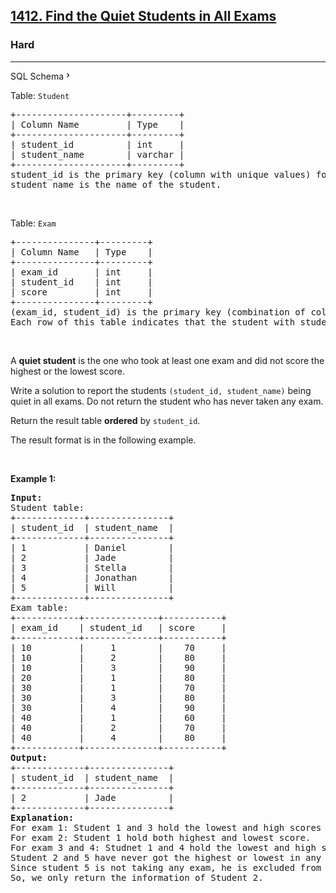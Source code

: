 <h2><a href="https://leetcode.com/problems/find-the-quiet-students-in-all-exams/">1412. Find the Quiet Students in All Exams</a></h2><h3>Hard</h3><hr><div class="sql-schema-wrapper__3VBi"><a class="sql-schema-link__3cEg">SQL Schema<svg viewBox="0 0 24 24" width="1em" height="1em" class="icon__1Md2"><path fill-rule="evenodd" d="M10 6L8.59 7.41 13.17 12l-4.58 4.59L10 18l6-6z"></path></svg></a></div><div><p>Table: <code>Student</code></p>

<pre>+---------------------+---------+
| Column Name         | Type    |
+---------------------+---------+
| student_id          | int     |
| student_name        | varchar |
+---------------------+---------+
student_id is the primary key (column with unique values) for this table.
student_name is the name of the student.</pre>

<p>&nbsp;</p>

<p>Table: <code>Exam</code></p>

<pre>+---------------+---------+
| Column Name   | Type    |
+---------------+---------+
| exam_id       | int     |
| student_id    | int     |
| score         | int     |
+---------------+---------+
(exam_id, student_id) is the primary key (combination of columns with unique values) for this table.
Each row of this table indicates that the student with student_id had a score points in the exam with id exam_id.
</pre>

<p>&nbsp;</p>

<p>A <strong>quiet student</strong> is the one who took at least one exam and did not score the highest or the lowest score.</p>

<p>Write a solution&nbsp;to report the students <code>(student_id, student_name)</code> being quiet in all exams. Do not return the student who has never taken any exam.</p>

<p>Return the result table <strong>ordered</strong> by <code>student_id</code>.</p>

<p>The result format is in the following example.</p>

<p>&nbsp;</p>
<p><strong class="example">Example 1:</strong></p>

<pre><strong>Input:</strong> 
Student table:
+-------------+---------------+
| student_id  | student_name  |
+-------------+---------------+
| 1           | Daniel        |
| 2           | Jade          |
| 3           | Stella        |
| 4           | Jonathan      |
| 5           | Will          |
+-------------+---------------+
Exam table:
+------------+--------------+-----------+
| exam_id    | student_id   | score     |
+------------+--------------+-----------+
| 10         |     1        |    70     |
| 10         |     2        |    80     |
| 10         |     3        |    90     |
| 20         |     1        |    80     |
| 30         |     1        |    70     |
| 30         |     3        |    80     |
| 30         |     4        |    90     |
| 40         |     1        |    60     |
| 40         |     2        |    70     |
| 40         |     4        |    80     |
+------------+--------------+-----------+
<strong>Output:</strong> 
+-------------+---------------+
| student_id  | student_name  |
+-------------+---------------+
| 2           | Jade          |
+-------------+---------------+
<strong>Explanation:</strong> 
For exam 1: Student 1 and 3 hold the lowest and high scores respectively.
For exam 2: Student 1 hold both highest and lowest score.
For exam 3 and 4: Studnet 1 and 4 hold the lowest and high scores respectively.
Student 2 and 5 have never got the highest or lowest in any of the exams.
Since student 5 is not taking any exam, he is excluded from the result.
So, we only return the information of Student 2.
</pre>
</div>